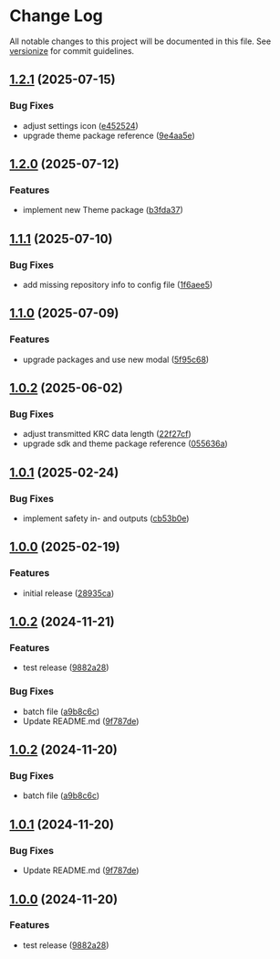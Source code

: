 # Change Log

All notable changes to this project will be documented in this file. See [versionize](https://github.com/versionize/versionize) for commit guidelines.

<a name="1.2.1"></a>
## [1.2.1](https://www.github.com/OpenCommissioning/OC_Assistant_OfficeLite/releases/tag/v1.2.1) (2025-07-15)

### Bug Fixes

* adjust settings icon ([e452524](https://www.github.com/OpenCommissioning/OC_Assistant_OfficeLite/commit/e452524264a83c8be97d543f85d567fc5ef1b297))
* upgrade theme package reference ([9e4aa5e](https://www.github.com/OpenCommissioning/OC_Assistant_OfficeLite/commit/9e4aa5ece3d1a342a57bfb61fd9e617396ac6e98))

<a name="1.2.0"></a>
## [1.2.0](https://www.github.com/OpenCommissioning/OC_Assistant_OfficeLite/releases/tag/v1.2.0) (2025-07-12)

### Features

* implement new Theme package ([b3fda37](https://www.github.com/OpenCommissioning/OC_Assistant_OfficeLite/commit/b3fda37c38efb6dcf0b866e0c91c7ac0f888675c))

<a name="1.1.1"></a>
## [1.1.1](https://www.github.com/OpenCommissioning/OC_Assistant_OfficeLite/releases/tag/v1.1.1) (2025-07-10)

### Bug Fixes

* add missing repository info to config file ([1f6aee5](https://www.github.com/OpenCommissioning/OC_Assistant_OfficeLite/commit/1f6aee52d8e2174606fb0f921f1a3e39bf7fd992))

<a name="1.1.0"></a>
## [1.1.0](https://www.github.com/OpenCommissioning/OC_Assistant_OfficeLite/releases/tag/v1.1.0) (2025-07-09)

### Features

* upgrade packages and use new modal ([5f95c68](https://www.github.com/OpenCommissioning/OC_Assistant_OfficeLite/commit/5f95c680052721fb1bdfcfa3e66eca382583509d))

<a name="1.0.2"></a>
## [1.0.2](https://www.github.com/OpenCommissioning/OC_Assistant_OfficeLite/releases/tag/v1.0.2) (2025-06-02)

### Bug Fixes

* adjust transmitted KRC data length ([22f27cf](https://www.github.com/OpenCommissioning/OC_Assistant_OfficeLite/commit/22f27cf8f1b5b8413e72e31eba0a6ceced03533a))
* upgrade sdk and theme package reference ([055636a](https://www.github.com/OpenCommissioning/OC_Assistant_OfficeLite/commit/055636adf9b94d356d72998c289b5f5d233523c9))

<a name="1.0.1"></a>
## [1.0.1](https://www.github.com/OpenCommissioning/OC_Assistant_OfficeLite/releases/tag/v1.0.1) (2025-02-24)

### Bug Fixes

* implement safety in- and outputs ([cb53b0e](https://www.github.com/OpenCommissioning/OC_Assistant_OfficeLite/commit/cb53b0efb50b5f2b775f725b5dd1a5efa258a96a))

<a name="1.0.0"></a>
## [1.0.0](https://www.github.com/OpenCommissioning/OC_Assistant_OfficeLite/releases/tag/v1.0.0) (2025-02-19)

### Features

* initial release ([28935ca](https://www.github.com/OpenCommissioning/OC_Assistant_OfficeLite/commit/28935caeeb563f36cde37a8ac38c8a868ee3e1bf))

<a name="1.0.2"></a>
## [1.0.2](https://www.github.com/OpenCommissioning/OC_Assistant_OfficeLite/releases/tag/v1.0.2) (2024-11-21)

### Features

* test release ([9882a28](https://www.github.com/OpenCommissioning/OC_Assistant_OfficeLite/commit/9882a280dd26fc72b62ee233f23017b2d1844eb8))

### Bug Fixes

* batch file ([a9b8c6c](https://www.github.com/OpenCommissioning/OC_Assistant_OfficeLite/commit/a9b8c6cc8efb41a213b650f572ab758661b928c7))
* Update README.md ([9f787de](https://www.github.com/OpenCommissioning/OC_Assistant_OfficeLite/commit/9f787dec87e7e32a37c3ff306fe22edc64d7e11a))

<a name="1.0.2"></a>
## [1.0.2](https://www.github.com/OpenCommissioning/OC_Assistant_OfficeLite/releases/tag/v1.0.2) (2024-11-20)

### Bug Fixes

* batch file ([a9b8c6c](https://www.github.com/OpenCommissioning/OC_Assistant_OfficeLite/commit/a9b8c6cc8efb41a213b650f572ab758661b928c7))

<a name="1.0.1"></a>
## [1.0.1](https://www.github.com/OpenCommissioning/OC_Assistant_OfficeLite/releases/tag/v1.0.1) (2024-11-20)

### Bug Fixes

* Update README.md ([9f787de](https://www.github.com/OpenCommissioning/OC_Assistant_OfficeLite/commit/9f787dec87e7e32a37c3ff306fe22edc64d7e11a))

<a name="1.0.0"></a>
## [1.0.0](https://www.github.com/OpenCommissioning/OC_Assistant_OfficeLite/releases/tag/v1.0.0) (2024-11-20)

### Features

* test release ([9882a28](https://www.github.com/OpenCommissioning/OC_Assistant_OfficeLite/commit/9882a280dd26fc72b62ee233f23017b2d1844eb8))

